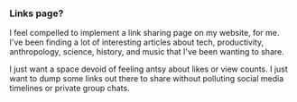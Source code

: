 ### Links page?

I feel compelled to implement a link sharing page on my website, for me. I've been finding a lot of interesting articles about tech, productivity, anthropology, science, history, and music that I've been wanting to share.

I just want a space devoid of feeling antsy about likes or view counts. I just want to dump some links out there to share without polluting social media timelines or private group chats.
